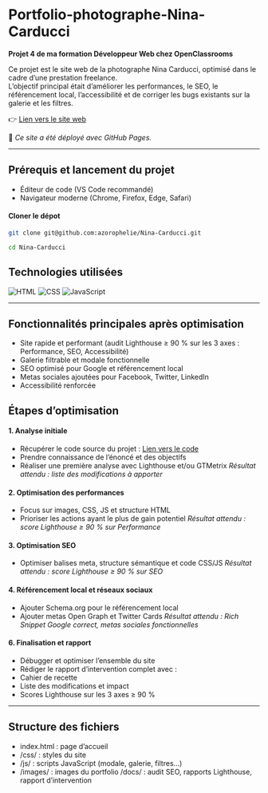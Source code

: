 # Portfolio-photographe-Nina-Carducci

**Projet 4 de ma formation Développeur Web chez OpenClassrooms**

Ce projet est le site web de la photographe Nina Carducci, optimisé dans le cadre d’une prestation freelance.  
L’objectif principal était d’améliorer les performances, le SEO, le référencement local, l’accessibilité et de corriger les bugs existants sur la galerie et les filtres.

👉 [Lien vers le site web](https://azorophelie.github.io/Nina-Carducci/)

🚀 *Ce site a été déployé avec GitHub Pages.*

--- 

## Prérequis et lancement du projet

- Éditeur de code (VS Code recommandé)
- Navigateur moderne (Chrome, Firefox, Edge, Safari)

#### Cloner le dépot
```sh
git clone git@github.com:azorophelie/Nina-Carducci.git

cd Nina-Carducci
```


## Technologies utilisées

![HTML](https://img.shields.io/badge/HTML-FF69B4)
![CSS](https://img.shields.io/badge/CSS-green)
![JavaScript](https://img.shields.io/badge/JavaScript-yellow)

---

## Fonctionnalités principales après optimisation
- Site rapide et performant (audit Lighthouse ≥ 90 % sur les 3 axes : Performance, SEO, Accessibilité)
- Galerie filtrable et modale fonctionnelle
- SEO optimisé pour Google et référencement local
- Metas sociales ajoutées pour Facebook, Twitter, LinkedIn
- Accessibilité renforcée

## Étapes d’optimisation
#### 1. Analyse initiale
- Récupérer le code source du projet : [Lien vers le code](https://github.com/OpenClassrooms-Student-Center/Nina-Carducci-Dev#)
- Prendre connaissance de l’énoncé et des objectifs
- Réaliser une première analyse avec Lighthouse et/ou GTMetrix
*Résultat attendu : liste des modifications à apporter*

#### 2. Optimisation des performances
- Focus sur images, CSS, JS et structure HTML
- Prioriser les actions ayant le plus de gain potentiel
*Résultat attendu : score Lighthouse ≥ 90 % sur Performance*

#### 3. Optimisation SEO
- Optimiser balises meta, structure sémantique et code CSS/JS
*Résultat attendu : score Lighthouse ≥ 90 % sur SEO*

#### 4. Référencement local et réseaux sociaux
- Ajouter Schema.org pour le référencement local
- Ajouter metas Open Graph et Twitter Cards
*Résultat attendu : Rich Snippet Google correct, metas sociales fonctionnelles*

#### 6. Finalisation et rapport
- Débugger et optimiser l’ensemble du site
- Rédiger le rapport d’intervention complet avec :
- Cahier de recette
- Liste des modifications et impact
- Scores Lighthouse sur les 3 axes ≥ 90 %
  
---

## Structure des fichiers
- index.html : page d’accueil
- /css/ : styles du site
- /js/ : scripts JavaScript (modale, galerie, filtres…)
- /images/ : images du portfolio
/docs/ : audit SEO, rapports Lighthouse, rapport d’intervention
